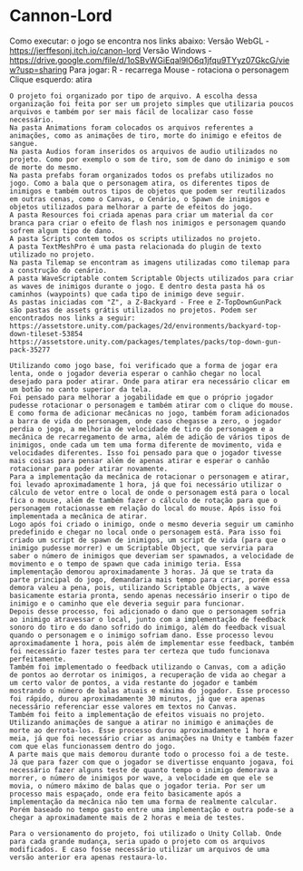 # Cannon-Lord
Como executar: o jogo se encontra nos links abaixo: 
    Versão WebGL - https://jerffesonj.itch.io/canon-lord 
    Versão Windows - https://drive.google.com/file/d/1oSBvWGiEqal9lO6q1jfqu9TYyz07GkcG/view?usp=sharing
Para jogar: R - recarrega
            Mouse - rotaciona o personagem
            Clique esquerdo: atira

	O projeto foi organizado por tipo de arquivo. A escolha dessa organização foi feita por ser um projeto simples que utilizaria poucos arquivos e também por ser mais fácil de localizar caso fosse necessário.
	Na pasta Animations foram colocados os arquivos referentes a animações, como as animações de tiro, morte do inimigo e efeitos de sangue.
	Na pasta Audios foram inseridos os arquivos de audio utilizados no projeto. Como por exemplo o som de tiro, som de dano do inimigo e som de morte do mesmo.
	Na pasta prefabs foram organizados todos os prefabs utilizados no jogo. Como a bala que o personagem atira, os diferentes tipos de inimigos e também outros tipos de objetos que podem ser reutilizados em outras cenas, como o Canvas, o Cenário, o Spawn de inimigos e objetos utilizados para melhorar a parte de efeitos do jogo.
	A pasta Resources foi criada apenas para criar um material da cor branca para criar o efeito de flash nos inimigos e personagem quando sofrem algum tipo de dano.
	A pasta Scripts contem todos os scripts utilizados no projeto.
	A pasta TextMeshPro é uma pasta relacionada do plugin de texto utilizado no projeto.
	Na pasta Tilemap se encontram as imagens utilizadas como tilemap para a construção do cenário.
	A pasta WaveScriptable contem Scriptable Objects utilizados para criar as waves de inimigos durante o jogo. E dentro desta pasta há os caminhos (waypoints) que cada tipo de inimigo deve seguir.
	As pastas iniciadas com "Z", a Z-Backyard - Free e Z-TopDownGunPack são pastas de assets grátis utilizados no projetos. Podem ser encontrados nos links a seguir:     
    https://assetstore.unity.com/packages/2d/environments/backyard-top-down-tileset-53854
    https://assetstore.unity.com/packages/templates/packs/top-down-gun-pack-35277
   
  	Utilizando como jogo base, foi verificado que a forma de jogar era lenta, onde o jogador deveria esperar o canhão chegar no local desejado para poder atirar. Onde para atirar era necessário clicar em um botão no canto superior da tela.
  	Foi pensado para melhorar a jogabilidade em que o próprio jogador pudesse rotacionar o personagem e também atirar com o clique do mouse. E como forma de adicionar mecânicas no jogo, também foram adicionados a barra de vida do personagem, onde caso chegasse a zero, o jogador perdia o jogo, a melhoria de velocidade de tiro do personagem e a mecânica de recarregamento de arma, além de adição de vários tipos de inimigos, onde cada um tem uma forma diferente de movimento, vida e velocidades diferentes. Isso foi pensado para que o jogador tivesse mais coisas para pensar além de apenas atirar e esperar o canhão rotacionar para poder atirar novamente.
  	Para a implementação da mecânica de rotacionar o personagem e atirar, foi levado aproximadamente 1 hora, já que foi necessário utilizar o cálculo de vetor entre o local de onde o personagem está para o local fica o mouse, além de também fazer o cálculo de rotação para que o personagem rotacionasse em relação do local do mouse. Após isso foi implementada a mecânica de atirar. 
	Logo após foi criado o inimigo, onde o mesmo deveria seguir um caminho predefinido e chegar no local onde o personagem está. Para isso foi criado um script de spawn de inimigos, um script de vida (para que o inimigo pudesse morrer) e um Scriptable Object, que serviria para saber o número de inimigos que deveriam ser spawnados, a velocidade de movimento e o tempo de spawn que cada inimigo teria. Essa implementação demorou aproximadamente 3 horas. Já que se trata da parte principal do jogo, demandaria mais tempo para criar, porém essa demora valeu a pena, pois, utilizando Scriptable Objects, a wave basicamente estaria pronta, sendo apenas necessário inserir o tipo de inimigo e o caminho que ele deveria seguir para funcionar.
	Depois desse processo, foi adicionado o dano que o personagem sofria ao inimigo atravessar o local, junto com a implementação de feedback sonoro do tiro e do dano sofrido do inimigo, além do feedback visual quando o personagem e o inimigo sofriam dano. Esse processo levou aproximadamente 1 hora, pois além de implementar esse feedback, também foi necessário fazer testes para ter certeza que tudo funcionava perfeitamente.
	Também foi implementado o feedback utilizando o Canvas, com a adição de pontos ao derrotar os inimigos, a recuperação de vida ao chegar a um certo valor de pontos, a vida restante do jogador e também mostrando o número de balas atuais e máxima do jogador. Esse processo foi rápido, durou aproximadamente 30 minutos, já que era apenas necessário referenciar esse valores em textos no Canvas.
	Também foi feito a implementação de efeitos visuais no projeto. Utilizando animações de sangue a atirar no inimigo e animações de morte ao derrota-los. Esse processo durou aproximadamente 1 hora e meia, já que foi necessário criar as animações na Unity e também fazer com que elas funcionassem dentro do jogo.
	A parte mais que mais demorou durante todo o processo foi a de teste. Já que para fazer com que o jogador se divertisse enquanto jogava, foi necessário fazer alguns teste de quanto tempo o inimigo demorava a morrer, o número de inimigos por wave, a velocidade em que ele se movia, o número máximo de balas que o jogador teria. Por ser um processo mais espaçado, onde era feito basicamente após a implementação da mecânica não tem uma forma de realmente calcular. Porém baseado no tempo gasto entre uma implementação e outra pode-se a chegar a aproximadamente mais de 2 horas e meia de testes.
	
	Para o versionamento do projeto, foi utilizado o Unity Collab. Onde para cada grande mudança, seria upado o projeto com os arquivos modificados. E caso fosse necessário utilizar um arquivos de uma versão anterior era apenas restaura-lo.
